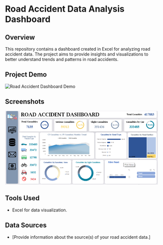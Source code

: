 # Road Accident Data Analysis Dashboard

## Overview
This repository contains a dashboard created in Excel for analyzing road accident data. The project aims to provide insights and visualizations to better understand trends and patterns in road accidents.

## Project Demo
![Road Accident Dashboard Demo](https://i.makeagif.com/media/11-21-2023/SRwnma.gif)

## Screenshots
![Dashboard overview](./Dashboard-overview.png)
## Tools Used
- Excel for data visualization.

## Data Sources
- [Provide information about the source(s) of your road accident data.]
